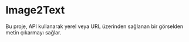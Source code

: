 # Image2Text

Bu proje, API kullanarak yerel veya URL üzerinden sağlanan bir görselden metin çıkarmayı sağlar.
